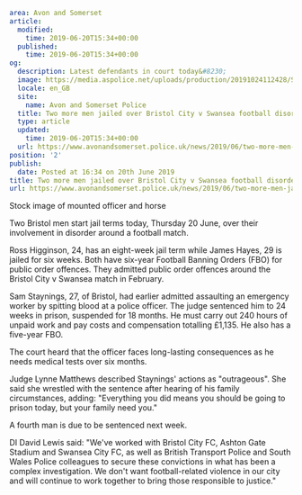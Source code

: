 ```yaml
area: Avon and Somerset
article:
  modified:
    time: 2019-06-20T15:34+00:00
  published:
    time: 2019-06-20T15:34+00:00
og:
  description: Latest defendants in court today&#8230;
  image: https://media.aspolice.net/uploads/production/20191024112428/Stock-image-horse-with-eye-protection-e1549186492688.jpg
  locale: en_GB
  site:
    name: Avon and Somerset Police
  title: Two more men jailed over Bristol City v Swansea football disorder | Avon and Somerset Police
  type: article
  updated:
    time: 2019-06-20T15:34+00:00
  url: https://www.avonandsomerset.police.uk/news/2019/06/two-more-men-jailed-over-bristol-city-v-swansea-football-disorder/
position: '2'
publish:
  date: Posted at 16:34 on 20th June 2019
title: Two more men jailed over Bristol City v Swansea football disorder | Avon and Somerset Police
url: https://www.avonandsomerset.police.uk/news/2019/06/two-more-men-jailed-over-bristol-city-v-swansea-football-disorder/
```

Stock image of mounted officer and horse

Two Bristol men start jail terms today, Thursday 20 June, over their involvement in disorder around a football match.

Ross Higginson, 24, has an eight-week jail term while James Hayes, 29 is jailed for six weeks. Both have six-year Football Banning Orders (FBO) for public order offences.
They admitted public order offences around the Bristol City v Swansea match in February.

Sam Staynings, 27, of Bristol, had earlier admitted assaulting an emergency worker by spitting blood at a police officer. The judge sentenced him to 24 weeks in prison, suspended for 18 months. He must carry out 240 hours of unpaid work and pay costs and compensation totalling £1,135. He also has a five-year FBO.

The court heard that the officer faces long-lasting consequences as he needs medical tests over six months.

Judge Lynne Matthews described Staynings' actions as "outrageous". She said she wrestled with the sentence after hearing of his family circumstances, adding: "Everything you did means you should be going to prison today, but your family need you."

A fourth man is due to be sentenced next week.

DI David Lewis said: "We've worked with Bristol City FC, Ashton Gate Stadium and Swansea City FC, as well as British Transport Police and South Wales Police colleagues to secure these convictions in what has been a complex investigation. We don't want football-related violence in our city and will continue to work together to bring those responsible to justice."
